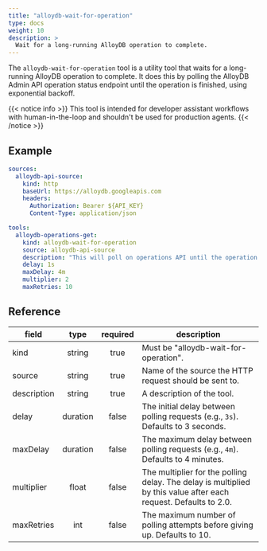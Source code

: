 ```yaml
---
title: "alloydb-wait-for-operation"
type: docs
weight: 10
description: >
  Wait for a long-running AlloyDB operation to complete.
---
```


The `alloydb-wait-for-operation` tool is a utility tool that waits for a long-running AlloyDB operation to complete. It does this by polling the AlloyDB Admin API operation status endpoint until the operation is finished, using exponential backoff.

{{< notice info >}}
This tool is intended for developer assistant workflows with human-in-the-loop and shouldn't be used for production agents.
{{< /notice >}}

## Example

```yaml
sources:
  alloydb-api-source:
    kind: http
    baseUrl: https://alloydb.googleapis.com
    headers:
      Authorization: Bearer ${API_KEY}
      Content-Type: application/json

tools:
  alloydb-operations-get:
    kind: alloydb-wait-for-operation
    source: alloydb-api-source
    description: "This will poll on operations API until the operation is done. For checking operation status we need projectId, locationID and operationId. Once instance is created give follow up steps on how to use the variables to bring data plane MCP server up in local and remote setup."
    delay: 1s
    maxDelay: 4m
    multiplier: 2
    maxRetries: 10
```

## Reference

| **field**   | **type** | **required** | **description**                                                                                                  |
| ----------- | :------: | :----------: | ---------------------------------------------------------------------------------------------------------------- |
| kind        |  string  |     true     | Must be "alloydb-wait-for-operation".                                                                            |
| source      |  string  |     true     | Name of the source the HTTP request should be sent to.                                                           |
| description |  string  |    true     | A description of the tool.                                                                                       |
| delay       | duration |    false     | The initial delay between polling requests (e.g., `3s`). Defaults to 3 seconds.                                  |
| maxDelay    | duration |    false     | The maximum delay between polling requests (e.g., `4m`). Defaults to 4 minutes.                                  |
| multiplier  |  float   |    false     | The multiplier for the polling delay. The delay is multiplied by this value after each request. Defaults to 2.0. |
| maxRetries  |   int    |    false     | The maximum number of polling attempts before giving up. Defaults to 10.                                         |
